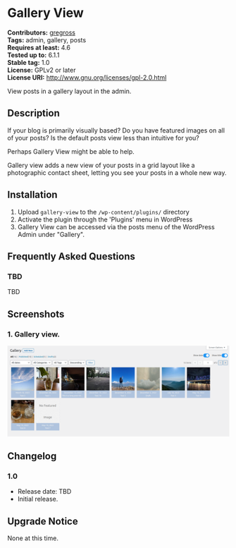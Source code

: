 # Gallery View #
**Contributors:** [gregross](https://profiles.wordpress.org/gregross/)  
**Tags:** admin, gallery, posts  
**Requires at least:** 4.6  
**Tested up to:** 6.1.1  
**Stable tag:** 1.0  
**License:** GPLv2 or later  
**License URI:** http://www.gnu.org/licenses/gpl-2.0.html  

View posts in a gallery layout in the admin.

## Description ##

If your blog is primarily visually based?  Do you have featured images on all of your posts?  Is the default posts view less than intuitive for you?

Perhaps Gallery View might be able to help.

Gallery view adds a new view of your posts in a grid layout like a photographic contact sheet, letting you see your posts in a whole new way.

## Installation ##

1. Upload `gallery-view` to the `/wp-content/plugins/` directory
2. Activate the plugin through the 'Plugins' menu in WordPress
3. Gallery View can be accessed via the posts menu of the WordPress Admin under "Gallery".

## Frequently Asked Questions ##

### TBD ###

TBD

## Screenshots ##

### 1. Gallery view. ###
![Gallery view.](assets/screenshot-1.png)


## Changelog ##

### 1.0 ###
* Release date: TBD
* Initial release.

## Upgrade Notice ##

None at this time.